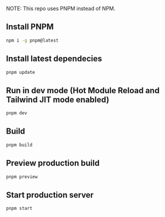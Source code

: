 NOTE: This repo uses PNPM instead of NPM.

## Install PNPM
```bash
npm i -g pnpm@latest
```

## Install latest dependecies
```bash
pnpm update
```

## Run in dev mode (Hot Module Reload and Tailwind JIT mode enabled)
```bash
pnpm dev
```

## Build
```bash
pnpm build
```

## Preview production build
```bash
pnpm preview
```

## Start production server
```bash
pnpm start
```
